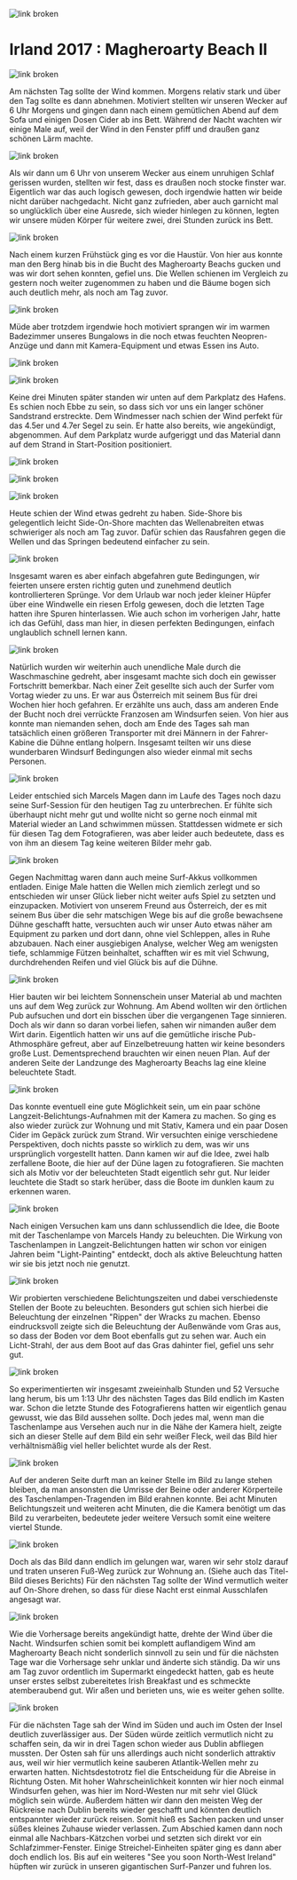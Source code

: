 ![link broken](../../../../../../mediaLibrary/posts/2017/ireland-irland/11-10-magheroarty-beach-donegal-II/windsurf-stormy-stories-surf-travel-blog-ireland-irland-11-10-magheroarty-beach-donegal-II-WM-35p-DSC00052.jpg)

# Irland 2017 : Magheroarty Beach II

![link broken](../../../../../../mediaLibrary/posts/2017/ireland-irland/11-10-magheroarty-beach-donegal-II/windsurf-stormy-stories-surf-travel-blog-ireland-irland-11-10-magheroarty-beach-donegal-II-WM-35p-DSC09884.jpg)

Am nächsten Tag sollte der Wind kommen. Morgens relativ stark und über den Tag sollte es dann abnehmen. Motiviert stellten wir unseren Wecker auf 6 Uhr Morgens und gingen dann nach einem gemütlichen Abend auf dem Sofa und einigen Dosen Cider ab ins Bett. Während der Nacht wachten wir einige Male auf, weil der Wind in den Fenster pfiff und draußen ganz schönen Lärm machte.

![link broken](../../../../../../mediaLibrary/posts/2017/ireland-irland/11-10-magheroarty-beach-donegal-II/windsurf-stormy-stories-surf-travel-blog-ireland-irland-11-10-magheroarty-beach-donegal-II-WM-35p-DSC09890.jpg)

Als wir dann um 6 Uhr von unserem Wecker aus einem unruhigen Schlaf gerissen wurden, stellten wir fest, dass es draußen noch stocke finster war.
Eigentlich war das auch logisch gewesen, doch irgendwie hatten wir beide nicht darüber nachgedacht.
Nicht ganz zufrieden, aber auch garnicht mal so unglücklich über eine Ausrede, sich wieder hinlegen zu können, legten wir unsere müden Körper für weitere zwei, drei Stunden zurück ins Bett.

![link broken](../../../../../../mediaLibrary/posts/2017/ireland-irland/11-10-magheroarty-beach-donegal-II/windsurf-stormy-stories-surf-travel-blog-ireland-irland-11-10-magheroarty-beach-donegal-II-WM-35p-DSC09909.jpg)

Nach einem kurzen Frühstück ging es vor die Haustür. Von hier aus konnte man den Berg hinab bis in die Bucht des Magheroarty Beachs gucken und was wir dort sehen konnten, gefiel uns. Die Wellen schienen im Vergleich zu gestern noch weiter zugenommen zu haben und die Bäume bogen sich auch deutlich mehr, als noch am Tag zuvor.

![link broken](../../../../../../mediaLibrary/posts/2017/ireland-irland/11-10-magheroarty-beach-donegal-II/windsurf-stormy-stories-surf-travel-blog-ireland-irland-11-10-magheroarty-beach-donegal-II-WM-35p-DSC09948.jpg)

Müde aber trotzdem irgendwie hoch motiviert sprangen wir im warmen Badezimmer unseres Bungalows in die noch etwas feuchten Neopren-Anzüge und dann mit Kamera-Equipment und etwas Essen ins Auto.

![link broken](../../../../../../mediaLibrary/posts/2017/ireland-irland/11-10-magheroarty-beach-donegal-II/windsurf-stormy-stories-surf-travel-blog-ireland-irland-11-10-magheroarty-beach-donegal-II-WM-35p-DSC09950.jpg)

![link broken](../../../../../../mediaLibrary/posts/2017/ireland-irland/11-10-magheroarty-beach-donegal-II/windsurf-stormy-stories-surf-travel-blog-ireland-irland-11-10-magheroarty-beach-donegal-II-WM-35p-DSC09951.jpg)

Keine drei Minuten später standen wir unten auf dem Parkplatz des Hafens. Es schien noch Ebbe zu sein, so dass sich vor uns ein langer schöner Sandstrand erstreckte. Dem Windmesser nach schien der Wind perfekt für das 4.5er und 4.7er Segel zu sein. Er hatte also bereits, wie angekündigt, abgenommen.
Auf dem Parkplatz wurde aufgeriggt und das Material dann auf dem Strand in Start-Position positioniert.

![link broken](../../../../../../mediaLibrary/posts/2017/ireland-irland/11-10-magheroarty-beach-donegal-II/windsurf-stormy-stories-surf-travel-blog-ireland-irland-11-10-magheroarty-beach-donegal-II-WM-35p-DSC09955.jpg)

![link broken](../../../../../../mediaLibrary/posts/2017/ireland-irland/11-10-magheroarty-beach-donegal-II/windsurf-stormy-stories-surf-travel-blog-ireland-irland-11-10-magheroarty-beach-donegal-II-WM-35p-DSC09958.jpg)

![link broken](../../../../../../mediaLibrary/posts/2017/ireland-irland/11-10-magheroarty-beach-donegal-II/windsurf-stormy-stories-surf-travel-blog-ireland-irland-11-10-magheroarty-beach-donegal-II-WM-35p-DSC09963.jpg)

Heute schien der Wind etwas gedreht zu haben. Side-Shore bis gelegentlich leicht Side-On-Shore machten das Wellenabreiten etwas schwieriger als noch am Tag zuvor. Dafür schien das Rausfahren gegen die Wellen und das Springen bedeutend einfacher zu sein.

![link broken](../../../../../../mediaLibrary/posts/2017/ireland-irland/11-10-magheroarty-beach-donegal-II/windsurf-stormy-stories-surf-travel-blog-ireland-irland-11-10-magheroarty-beach-donegal-II-WM-35p-DSC09992.jpg)

Insgesamt waren es aber einfach abgefahren gute Bedingungen, wir feierten unsere ersten richtig guten und zunehmend deutlich kontrollierteren Sprünge.
Vor dem Urlaub war noch jeder kleiner Hüpfer über eine Windwelle ein riesen Erfolg gewesen, doch die letzten Tage hatten ihre Spuren hinterlassen. Wie auch schon im vorherigen Jahr, hatte ich das Gefühl, dass man hier, in diesen perfekten Bedingungen, einfach unglaublich schnell lernen kann.

![link broken](../../../../../../mediaLibrary/posts/2017/ireland-irland/11-10-magheroarty-beach-donegal-II/windsurf-stormy-stories-surf-travel-blog-ireland-irland-11-10-magheroarty-beach-donegal-II-WM-35p-DSC09954.jpg)

Natürlich wurden wir weiterhin auch unendliche Male durch die Waschmaschine gedreht, aber insgesamt machte sich doch ein gewisser Fortschritt bemerkbar.
Nach einer Zeit gesellte sich auch der Surfer vom Vortag wieder zu uns. Er war aus Österreich mit seinem Bus für drei Wochen hier hoch gefahren.
Er erzählte uns auch, dass am anderen Ende der Bucht noch drei verrückte Franzosen am Windsurfen seien. Von hier aus konnte man niemanden sehen, doch am Ende des Tages sah man tatsächlich einen größeren Transporter mit drei Männern in der Fahrer-Kabine die Dühne entlang holpern.
Insgesamt teilten wir uns diese wunderbaren Windsurf Bedingungen also wieder einmal mit sechs Personen.

![link broken](../../../../../../mediaLibrary/posts/2017/ireland-irland/11-10-magheroarty-beach-donegal-II/windsurf-stormy-stories-surf-travel-blog-ireland-irland-11-10-magheroarty-beach-donegal-II-WM-35p-DSC09885_mod.jpg)

Leider entschied sich Marcels Magen dann im Laufe des Tages noch dazu seine Surf-Session für den heutigen Tag zu unterbrechen. Er fühlte sich überhaupt nicht mehr gut und wollte nicht so gerne noch einmal mit Material wieder an Land schwimmen müssen. Stattdessen widmete er sich für diesen Tag dem Fotografieren, was aber leider auch bedeutete, dass es von ihm an diesem Tag keine weiteren Bilder mehr gab.


![link broken](../../../../../../mediaLibrary/posts/2017/ireland-irland/11-10-magheroarty-beach-donegal-II/windsurf-stormy-stories-surf-travel-blog-ireland-irland-11-10-magheroarty-beach-donegal-II-WM-35p-IMG_20171110_142636780_HDR.jpg)

Gegen Nachmittag waren dann auch meine Surf-Akkus vollkommen entladen. Einige Male hatten die Wellen mich ziemlich zerlegt und so entschieden wir unser Glück lieber nicht weiter aufs Spiel zu setzten und einzupacken. Motiviert von unserem Freund aus Österreich, der es mit seinem Bus über die sehr matschigen Wege bis auf die große bewachsene Dühne geschafft hatte, versuchten auch wir unser Auto etwas näher am Equipment zu parken und dort dann, ohne viel Schleppen, alles in Ruhe abzubauen.
Nach einer ausgiebigen Analyse, welcher Weg am wenigsten tiefe, schlammige Fützen beinhaltet, schafften wir es mit viel Schwung, durchdrehenden Reifen und viel Glück bis auf die Dühne.

![link broken](../../../../../../mediaLibrary/posts/2017/ireland-irland/11-10-magheroarty-beach-donegal-II/windsurf-stormy-stories-surf-travel-blog-ireland-irland-11-10-magheroarty-beach-donegal-II-WM-35p-DSC00053.jpg)

Hier bauten wir bei leichtem Sonnenschein unser Material ab und machten uns auf dem Weg zurück zur Wohnung.
Am Abend wollten wir den örtlichen Pub aufsuchen und dort ein bisschen über die vergangenen Tage sinnieren.
Doch als wir dann so daran vorbei liefen, sahen wir nimanden außer dem Wirt darin. Eigentlich hatten wir uns auf die gemütliche irische Pub-Athmosphäre gefreut, aber auf Einzelbetreuung hatten wir keine besonders große Lust. Dementsprechend brauchten wir einen neuen Plan. Auf der anderen Seite der Landzunge des Magheroarty Beachs lag eine kleine beleuchtete Stadt.

![link broken](../../../../../../mediaLibrary/posts/2017/ireland-irland/11-10-magheroarty-beach-donegal-II/windsurf-stormy-stories-surf-travel-blog-ireland-irland-11-10-magheroarty-beach-donegal-II-WM-35p-IMG_20171111_105246633.jpg)

Das konnte eventuell eine gute Möglichkeit sein, um ein paar schöne Langzeit-Belichtungs-Aufnahmen mit der Kamera zu machen. So ging es also wieder zurück zur Wohnung und mit Stativ, Kamera und ein paar Dosen Cider im Gepäck zurück zum Strand.
Wir versuchten einige verschiedene Perspektiven, doch nichts passte so wirklich zu dem, was wir uns ursprünglich vorgestellt hatten. Dann kamen wir auf die Idee, zwei halb zerfallene Boote, die hier auf der Düne lagen zu fotografieren. Sie machten sich als Motiv vor der beleuchteten Stadt eigentlich sehr gut. Nur leider leuchtete die Stadt so stark herüber, dass die Boote im dunklen kaum zu erkennen waren.

![link broken](../../../../../../mediaLibrary/posts/2017/ireland-irland/11-10-magheroarty-beach-donegal-II/windsurf-stormy-stories-surf-travel-blog-ireland-irland-11-10-magheroarty-beach-donegal-II-WM-35p-IMG_20171111_105335266.jpg)

Nach einigen Versuchen kam uns dann schlussendlich die Idee, die Boote mit der Taschenlampe von Marcels Handy zu beleuchten. Die Wirkung von Taschenlampen in Langzeit-Belichtungen hatten wir schon vor einigen Jahren beim "Light-Painting" entdeckt, doch als aktive Beleuchtung hatten wir sie bis jetzt noch nie genutzt.

![link broken](../../../../../../mediaLibrary/posts/2017/ireland-irland/11-10-magheroarty-beach-donegal-II/windsurf-stormy-stories-surf-travel-blog-ireland-irland-11-10-magheroarty-beach-donegal-II-WM-35p-DSC00062.jpg)

Wir probierten verschiedene Belichtungszeiten und dabei verschiedenste Stellen der Boote zu beleuchten. Besonders gut schien sich hierbei die Beleuchtung der einzelnen "Rippen" der Wracks zu machen. Ebenso eindrucksvoll zeigte sich die Beleuchtung der Außenwände vom Gras aus, so dass der Boden vor dem Boot ebenfalls gut zu sehen war. Auch ein Licht-Strahl, der aus dem Boot auf das Gras dahinter fiel, gefiel uns sehr gut.

![link broken](../../../../../../mediaLibrary/posts/2017/ireland-irland/11-10-magheroarty-beach-donegal-II/windsurf-stormy-stories-surf-travel-blog-ireland-irland-11-10-magheroarty-beach-donegal-II-WM-35p-DSC00063.jpg)

So experimentierten wir insgesamt zweieinhalb Stunden und 52 Versuche lang herum, bis um 1:13 Uhr des nächsten Tages das Bild endlich im Kasten war. Schon die letzte Stunde des Fotografierens hatten wir eigentlich genau gewusst, wie das Bild aussehen sollte. Doch jedes mal, wenn man die Taschenlampe aus Versehen auch nur in die Nähe der Kamera hielt, zeigte sich an dieser Stelle auf dem Bild ein sehr weißer Fleck, weil das Bild hier verhältnismäßig viel heller belichtet wurde als der Rest.

![link broken](../../../../../../mediaLibrary/posts/2017/ireland-irland/11-10-magheroarty-beach-donegal-II/windsurf-stormy-stories-surf-travel-blog-ireland-irland-11-10-magheroarty-beach-donegal-II-WM-35p-DSC00064.jpg)

Auf der anderen Seite durft man an keiner Stelle im Bild zu lange stehen bleiben, da man ansonsten die Umrisse der Beine oder anderer Körperteile des Taschenlampen-Tragenden im Bild erahnen konnte. Bei acht Minuten Belichtungszeit und weiteren acht Minuten, die die Kamera benötigt um das Bild zu verarbeiten, bedeutete jeder weitere Versuch somit eine weitere viertel Stunde.

![link broken](../../../../../../mediaLibrary/posts/2017/ireland-irland/11-10-magheroarty-beach-donegal-II/windsurf-stormy-stories-surf-travel-blog-ireland-irland-11-10-magheroarty-beach-donegal-II-WM-35p-DSC00065.jpg)

Doch als das Bild dann endlich im gelungen war, waren wir sehr stolz darauf und traten unseren Fuß-Weg zurück zur Wohnung an. (Siehe auch das Titel-Bild dieses Berichts)
Für den nächsten Tag sollte der Wind vermutlich weiter auf On-Shore drehen, so dass für diese Nacht erst einmal Ausschlafen angesagt war.

![link broken](../../../../../../mediaLibrary/posts/2017/ireland-irland/11-10-magheroarty-beach-donegal-II/windsurf-stormy-stories-surf-travel-blog-ireland-irland-11-10-magheroarty-beach-donegal-II-WM-35p-DSC00066.jpg)

Wie die Vorhersage bereits angekündigt hatte, drehte der Wind über die Nacht. Windsurfen schien somit bei komplett auflandigem Wind am Magheroarty Beach nicht sonderlich sinnvoll zu sein und für die nächsten Tage war die Vorhersage sehr unklar und änderte sich ständig.
Da wir uns am Tag zuvor ordentlich im Supermarkt eingedeckt hatten, gab es heute unser erstes selbst zubereitetes Irish Breakfast und es schmeckte atemberaubend gut. Wir aßen und berieten uns, wie es weiter gehen sollte.

![link broken](../../../../../../mediaLibrary/posts/2017/ireland-irland/11-10-magheroarty-beach-donegal-II/windsurf-stormy-stories-surf-travel-blog-ireland-irland-11-10-magheroarty-beach-donegal-II-WM-35p-DSC00067.jpg)

Für die nächsten Tage sah der Wind im Süden und auch im Osten der Insel deutlich zuverlässiger aus. Der Süden würde zeitlich vermutlich nicht zu schaffen sein, da wir in drei Tagen schon wieder aus Dublin abfliegen mussten. Der Osten sah für uns allerdings auch nicht sonderlich attraktiv aus, weil wir hier vermutlich keine sauberen Atlantik-Wellen mehr zu erwarten hatten. Nichtsdestotrotz fiel die Entscheidung für die Abreise in Richtung Osten. Mit hoher Wahrscheinlichkeit konnten wir hier noch einmal Windsurfen gehen, was hier im Nord-Westen nur mit sehr viel Glück möglich sein würde. Außerdem hätten wir dann den meisten Weg der Rückreise nach Dublin bereits wieder geschafft und könnten deutlich entspannter wieder zurück reisen.
Somit hieß es Sachen packen und unser süßes kleines Zuhause wieder verlassen. Zum Abschied kamen dann noch einmal alle Nachbars-Kätzchen vorbei und setzten sich direkt vor ein Schlafzimmer-Fenster. Einige Streichel-Einheiten später ging es dann aber doch endlich los. Bis auf ein weiteres "See you soon North-West Ireland" hüpften wir zurück in unseren gigantischen Surf-Panzer und fuhren los.

